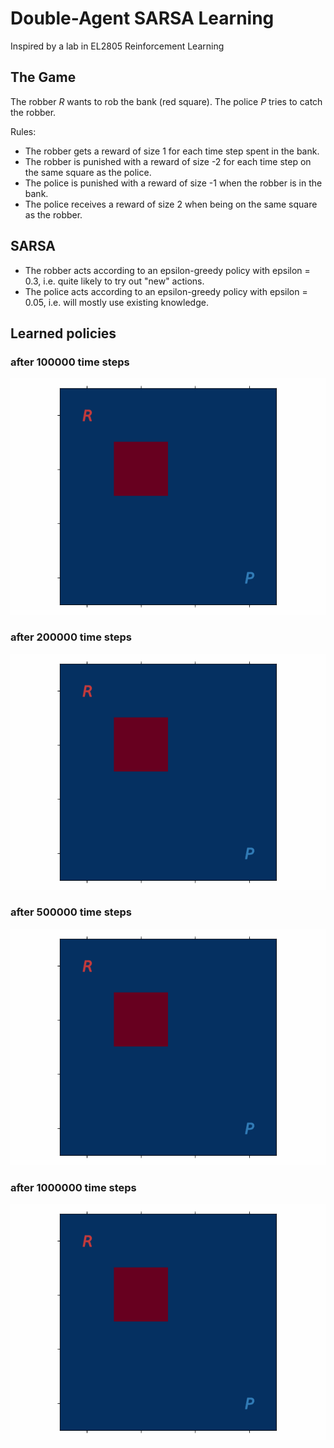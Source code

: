 # Double-Agent SARSA Learning
Inspired by a lab in EL2805 Reinforcement Learning

## The Game
The robber *R* wants to rob the bank (red square). The police *P* tries to catch the robber.

Rules:
- The robber gets a reward of size 1 for each time step spent in the bank.
- The robber is punished with a reward of size -2 for each time step on the same square as the police.
- The police is punished with a reward of size -1 when the robber is in the bank.
- The police receives a reward of size 2 when being on the same square as the robber.

## SARSA
- The robber acts according to an epsilon-greedy policy with epsilon = 0.3, i.e. quite likely to try out "new" actions.
- The police acts according to an epsilon-greedy policy with epsilon = 0.05, i.e. will mostly use existing knowledge.

## Learned policies

### after 100000 time steps
![](game-100000.gif)

### after 200000 time steps
![](game-200000.gif)

### after 500000 time steps
![](game-500000.gif)

### after 1000000 time steps
![](game-1000000.gif)